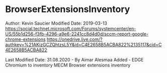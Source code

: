 # BrowserExtensionsInventory
 Author:  Kevin Saucier
 Modified Date:  2019-03-13
 https://social.technet.microsoft.com/Forums/systemcenter/en-US/55b1d256-f3fb-4296-a9e6-2241cc8d4d0d/sccm-report-google-chrome-extensions
 https://onedrive.live.com/?authkey=%21AKizGCZQhtzsL5Y&id=C4E2658B5ACBA822%2135117&cid=C4E2658B5ACBA822

 Last Modified Date:  31.08.2020 - By Aimar Alesmaa
        Added - EDGE Chromium to inventory
MECM Browser extensions inventory
